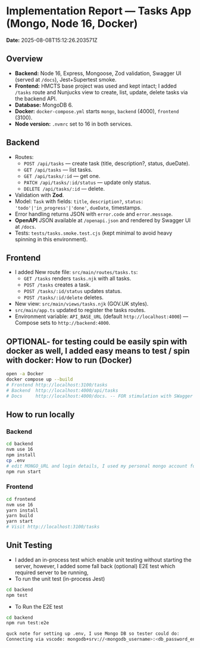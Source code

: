 # Implementation Report — Tasks App (Mongo, Node 16, Docker)

**Date:** 2025-08-08T15:12:26.203571Z

## Overview

- **Backend:** Node 16, Express, Mongoose, Zod validation, Swagger UI (served at `/docs`), Jest+Supertest smoke.
- **Frontend:** HMCTS base project was used and kept intact; I added `/tasks` route and Nunjucks view to create, list, update, delete tasks via the backend API.
- **Database:** MongoDB 6.
- **Docker:** `docker-compose.yml` starts `mongo`, `backend` (4000), `frontend` (3100).
- **Node version:** `.nvmrc` set to 16 in both services.

## Backend

- Routes:
  - `POST /api/tasks` — create task (title, description?, status, dueDate).
  - `GET /api/tasks` — list tasks.
  - `GET /api/tasks/:id` — get one.
  - `PATCH /api/tasks/:id/status` — update only status.
  - `DELETE /api/tasks/:id` — delete.
- Validation with **Zod**.
- Model: `Task` with fields: `title`, `description?`, `status: 'todo'|'in_progress'|'done'`, `dueDate`, timestamps.
- Error handling returns JSON with `error.code` and `error.message`.
- **OpenAPI** JSON available at `/openapi.json` and rendered by Swagger UI at `/docs`.
- Tests: `tests/tasks.smoke.test.cjs` (kept minimal to avoid heavy spinning in this environment).

## Frontend

- I added New route file: `src/main/routes/tasks.ts`:
  - `GET /tasks` renders `tasks.njk` with all tasks.
  - `POST /tasks` creates a task.
  - `POST /tasks/:id/status` updates status.
  - `POST /tasks/:id/delete` deletes.
- New view: `src/main/views/tasks.njk` (GOV.UK styles).
- `src/main/app.ts` updated to register the tasks routes.
- Environment variable: `API_BASE_URL` (default `http://localhost:4000`) — Compose sets to `http://backend:4000`.

##  OPTIONAL- for testing could be easily spin with docker as well, I added easy means to test / spin with docker: How to run (Docker)

```bash
open -a Docker
docker compose up --build
# Frontend http://localhost:3100/tasks
# Backend  http://localhost:4000/api/tasks
# Docs     http://localhost:4000/docs. -- FOR stimulation with SWagger  
```

## How to run locally

### Backend

```bash
cd backend
nvm use 16
npm install
cp .env
# edit MONGO_URL and login details, I used my personal mongo account for testing but .env has been git ignored.
npm run start
```

### Frontend

```bash
cd frontend
nvm use 16
yarn install
yarn build
yarn start
# Visit http://localhost:3100/tasks
```

## Unit Testing

- I added an in-process test which enable unit testing without starting the server, however, I added some fall back (optional) E2E test which required server to be running,
- To run the unit test (in-process Jest)

```bash
cd backend
npm test
```

- To Run the E2E test

```bash
cd backend
npm run test:e2e
```
```bash
quck note for setting up .env, I use Mongo DB so tester could do: 
Connecting via vscode: mongodb+srv://<mongodb_username>:<db_password_encoded>@cluster0.ckx904t.mongodb.net/
```

